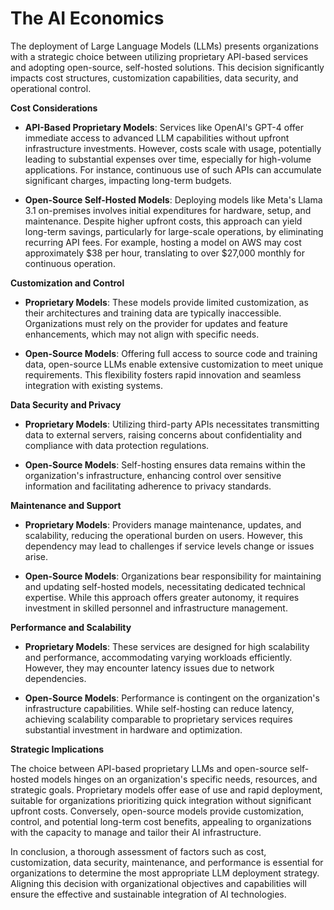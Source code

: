 # The AI Economics

The deployment of Large Language Models (LLMs) presents organizations with a strategic choice between utilizing proprietary API-based services and adopting open-source, self-hosted solutions. This decision significantly impacts cost structures, customization capabilities, data security, and operational control.

**Cost Considerations**

- **API-Based Proprietary Models**: Services like OpenAI's GPT-4 offer immediate access to advanced LLM capabilities without upfront infrastructure investments. However, costs scale with usage, potentially leading to substantial expenses over time, especially for high-volume applications. For instance, continuous use of such APIs can accumulate significant charges, impacting long-term budgets. 

- **Open-Source Self-Hosted Models**: Deploying models like Meta's Llama 3.1 on-premises involves initial expenditures for hardware, setup, and maintenance. Despite higher upfront costs, this approach can yield long-term savings, particularly for large-scale operations, by eliminating recurring API fees. For example, hosting a model on AWS may cost approximately $38 per hour, translating to over $27,000 monthly for continuous operation. 

**Customization and Control**

- **Proprietary Models**: These models provide limited customization, as their architectures and training data are typically inaccessible. Organizations must rely on the provider for updates and feature enhancements, which may not align with specific needs. 

- **Open-Source Models**: Offering full access to source code and training data, open-source LLMs enable extensive customization to meet unique requirements. This flexibility fosters rapid innovation and seamless integration with existing systems. 

**Data Security and Privacy**

- **Proprietary Models**: Utilizing third-party APIs necessitates transmitting data to external servers, raising concerns about confidentiality and compliance with data protection regulations. 

- **Open-Source Models**: Self-hosting ensures data remains within the organization's infrastructure, enhancing control over sensitive information and facilitating adherence to privacy standards. 

**Maintenance and Support**

- **Proprietary Models**: Providers manage maintenance, updates, and scalability, reducing the operational burden on users. However, this dependency may lead to challenges if service levels change or issues arise. 

- **Open-Source Models**: Organizations bear responsibility for maintaining and updating self-hosted models, necessitating dedicated technical expertise. While this approach offers greater autonomy, it requires investment in skilled personnel and infrastructure management. 

**Performance and Scalability**

- **Proprietary Models**: These services are designed for high scalability and performance, accommodating varying workloads efficiently. However, they may encounter latency issues due to network dependencies. 

- **Open-Source Models**: Performance is contingent on the organization's infrastructure capabilities. While self-hosting can reduce latency, achieving scalability comparable to proprietary services requires substantial investment in hardware and optimization. 

**Strategic Implications**

The choice between API-based proprietary LLMs and open-source self-hosted models hinges on an organization's specific needs, resources, and strategic goals. Proprietary models offer ease of use and rapid deployment, suitable for organizations prioritizing quick integration without significant upfront costs. Conversely, open-source models provide customization, control, and potential long-term cost benefits, appealing to organizations with the capacity to manage and tailor their AI infrastructure.

In conclusion, a thorough assessment of factors such as cost, customization, data security, maintenance, and performance is essential for organizations to determine the most appropriate LLM deployment strategy. Aligning this decision with organizational objectives and capabilities will ensure the effective and sustainable integration of AI technologies. 